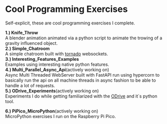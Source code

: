 # Cool Programming Exercises #
Self-explicit, these are cool programming exercises I complete.

**1.) Knife_Throw**<br>
A blender animation animated via a python script to animate the trowing of a gravity influenced object.<br>
**2.) Simple_Chatroom**<br>
A simple chatroom built with [tornado](https://pypi.org/project/tornado/) websockets.<br>
**3.) Interesting_Features_Examples**<br>
Examples using interesting native python features.<br>
**4.) Multi_Parallel_Async_Api**(actively working on)<br> 
Async Multi Threaded WebServer built with FastAPI run using hypercorn to basically run the api on all machine threads in async fashion to be able to handle a lot of requests.<br>
**5.) ODrive_Experiments**(actively working on)<br>
Experiments I do while getting familiarized with the [ODrive](https://odriverobotics.com/) and it`s python tool.<br>

**6.) PiPico_MicroPython**(actively working on)<br>
MicroPython exercises I run on the Raspberry Pi Pico.<br>